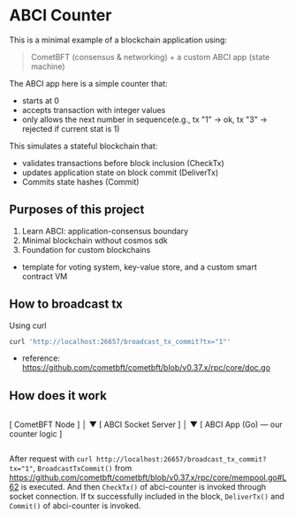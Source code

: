 # ABCI Counter
This is a minimal example of a blockchain application using:
> CometBFT (consensus & networking) + a custom ABCI app (state machine)

The ABCI app here is a simple counter that:
- starts at 0
- accepts transaction with integer values
- only allows the next number in sequence(e.g., tx "1" -> ok, tx "3" -> rejected if current stat is 1)

This simulates a stateful blockchain that:
- validates transactions before block inclusion (CheckTx)
- updates application state on block commit (DeliverTx)
- Commits state hashes (Commit)

## Purposes of this project
1. Learn ABCI: application-consensus boundary
2. Minimal blockchain without cosmos sdk
3. Foundation for custom blockchains
  - template for voting system, key-value store, and a custom smart contract VM

## How to broadcast tx
Using curl
```sh
curl 'http://localhost:26657/broadcast_tx_commit?tx="1"'
```

- reference: https://github.com/cometbft/cometbft/blob/v0.37.x/rpc/core/doc.go

## How does it work
```
```
[ CometBFT Node ]
        │
        ▼
[ ABCI Socket Server ]
        │
        ▼
[ ABCI App (Go) — our counter logic ]
```
```

After request with `curl http://localhost:26657/broadcast_tx_commit?tx="1"`, `BroadcastTxCommit()` from https://github.com/cometbft/cometbft/blob/v0.37.x/rpc/core/mempool.go#L62 is executed. And then `CheckTx()` of abci-counter is invoked through socket connection. If tx successfully included in the block, `DeliverTx()` and `Commit()` of abci-counter is invoked.

